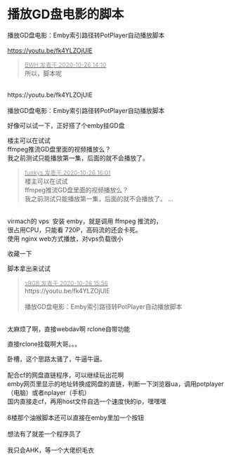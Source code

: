 # 播放GD盘电影的脚本


播放GD盘电影：Emby索引路径转PotPlayer自动播放脚本<br />
<br />
https://youtu.be/fk4YLZOjUlE<br />


<div class="quote"><blockquote><font size="2"><a href="https://www.hostloc.com/forum.php?mod=redirect&amp;goto=findpost&amp;pid=9353996&amp;ptid=758588" target="_blank"><font color="#999999">BWH 发表于 2020-10-26 14:10</font></a></font><br />
所以，脚本呢</blockquote></div><br />
https://youtu.be/fk4YLZOjUlE<br />
<br />
播放GD盘电影：Emby索引路径转PotPlayer自动播放脚本<br />


好像可以试一下，正好搭了个emby挂GD盘<img id="aimg_xslVj" onclick="zoom(this, this.src, 0, 0, 0)" class="zoom" src="https://cdn.jsdelivr.net/gh/hishis/forum-master/public/images/patch.gif" onmouseover="img_onmouseoverfunc(this)" onload="thumbImg(this)" border="0" alt="" />

楼主可以在试试<br />
ffmpeg推流GD盘里面的视频播放么？<br />
我之前测试只能播放第一集，后面的就不会播放了。

<div class="quote"><blockquote><font size="2"><a href="https://www.hostloc.com/forum.php?mod=redirect&amp;goto=findpost&amp;pid=9354523&amp;ptid=758588" target="_blank"><font color="#999999">funkys 发表于 2020-10-26 16:01</font></a></font><br />
楼主可以在试试<br />
ffmpeg推流GD盘里面的视频播放么？<br />
我之前测试只能播放第一集，后面的就不会播放了。 ...</blockquote></div><br />
virmach的 vps&nbsp;&nbsp;安装 emby，就是调用 ffmpeg 推流的，<br />
很占用CPU，只能看 720P，高码流的还会卡死。<br />
使用 nginx web方式播放，对vps负载很小 

收藏一下

脚本拿出来试试

<div class="quote"><blockquote><font size="2"><a href="https://www.hostloc.com/forum.php?mod=redirect&amp;goto=findpost&amp;pid=9354493&amp;ptid=758588" target="_blank"><font color="#999999">sRGB 发表于 2020-10-26 15:56</font></a></font><br />
https://youtu.be/fk4YLZOjUlE<br />
<br />
播放GD盘电影：Emby索引路径转PotPlayer自动播放脚本</blockquote></div><br />
太麻烦了啊，直接webdav啊 rclone自带功能

直接rclone挂载啊大哥。。。

卧槽，这个思路太骚了，牛逼牛逼。<br />
<br />
配合cf的网盘直链程序，可以继续玩出花啊<br />
emby网页里显示的地址转换成网盘的直链，判断一下浏览器ua，调用potplayer（电脑）或者nplayer（手机）<br />
国内直接走cf，再用host文件自选一个速度快的ip，嘿嘿嘿<img src="static/image/smiley/default/lol.gif" smilieid="12" border="0" alt="" /><br />
<br />
8楼那个油猴脚本还可以直接在emby里加一个按钮<br />
<br />
想法有了就差一个程序员了<img src="static/image/smiley/default/lol.gif" smilieid="12" border="0" alt="" /><img src="static/image/smiley/default/lol.gif" smilieid="12" border="0" alt="" /><img src="static/image/smiley/default/lol.gif" smilieid="12" border="0" alt="" /><br />
<br />
我只会AHK，等一个大佬织毛衣
